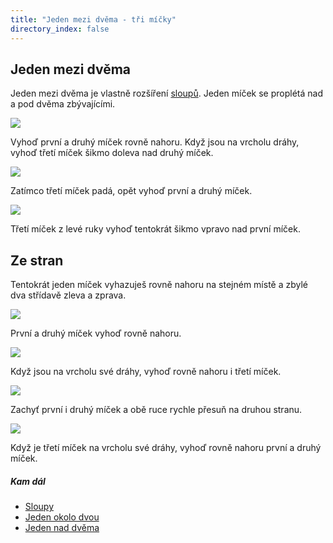 ```yaml
---
title: "Jeden mezi dvěma - tři míčky"
directory_index: false
---
```


## Jeden mezi dvěma


Jeden mezi dvěma je vlastně rozšíření <a href="sloupy.html" title="Podobný trik se třemi míčky.">sloupů</a>. Jeden míček se proplétá nad a pod dvěma zbývajícími.

![](img/s/sloupyc.png)

Vyhoď první a druhý míček rovně nahoru. Když jsou na vrcholu dráhy, vyhoď třetí míček šikmo doleva nad druhý míček.

![](img/s/sloupyd.png)

Zatímco třetí míček padá, opět vyhoď první a druhý míček.

![](img/s/sloupye.png)

Třetí míček z levé ruky vyhoď tentokrát šikmo vpravo nad první míček.

## Ze stran


Tentokrát jeden míček vyhazuješ rovně nahoru na stejném místě a zbylé dva střídavě zleva a zprava.

![](img/s/sloupyj.png)

První a druhý míček vyhoď rovně nahoru.

![](img/s/sloupyk.png)

Když jsou na vrcholu své dráhy, vyhoď rovně nahoru i třetí míček.

![](img/s/sloupyl.png)

Zachyť první i druhý míček a obě ruce rychle přesuň na druhou stranu.

![](img/s/sloupym.png)

Když je třetí míček na vrcholu své dráhy, vyhoď rovně nahoru první a druhý míček. 


##### Kam dál

- [Sloupy](/micky/3/sloupy.html "Trik se třemi míčky")
- [Jeden okolo dvou](/micky/3/1okolo2.html "Rozšíření sloupů")
- [Jeden nad dvěma](/micky/3/1nad2.html "Další rozšíření sloupů")
